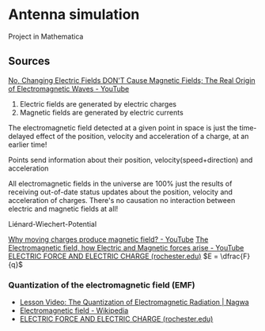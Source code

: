 # Antenna simulation
Project in Mathematica

## Sources
[No, Changing Electric Fields DON'T Cause Magnetic Fields; The Real Origin of Electromagnetic Waves - YouTube](https://www.youtube.com/watch?v=uZnXhRgztEg)
1. Electric fields are generated by electric charges
2. Magnetic fields are generated by electric currents

The electromagnetic field detected at a given point in space is just the time-delayed effect of the position, velocity and acceleration of a charge, at an earlier time!

Points send information about their position, velocity(speed+direction) and acceleration

All electromagnetic fields in the universe are 100% just the results of receiving out-of-date status updates about the position, velocity and acceleration of charges.
There's no causation no interaction between electric and magnetic fields at all!

Liénard-Wiechert-Potential

[Why moving charges produce magnetic field? - YouTube](https://www.youtube.com/watch?v=sDlZ-aY9GN4)
[The Electromagnetic field, how Electric and Magnetic forces arise - YouTube](https://www.youtube.com/watch?v=XoVW7CRR5JY)
[ELECTRIC FORCE AND ELECTRIC CHARGE (rochester.edu)](http://teacher.pas.rochester.edu/phy122/lecture_notes/Chapter22/Chapter22.html)
$E = \dfrac{F}{q}$
### Quantization of the electromagnetic field (EMF)
- [Lesson Video: The Quantization of Electromagnetic Radiation | Nagwa](https://www.nagwa.com/en/videos/497182585713/)
- [Electromagnetic field - Wikipedia](https://en.wikipedia.org/wiki/Electromagnetic_field)
- [ELECTRIC FORCE AND ELECTRIC CHARGE (rochester.edu)](http://teacher.pas.rochester.edu/phy122/lecture_notes/Chapter22/Chapter22.html)
